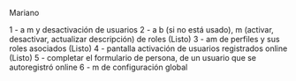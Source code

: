 Mariano

1 - a m y desactivación de usuarios
2 - a b (si no está usado), m (activar, desactivar, actualizar descripción) de roles (Listo)
3 - am de perfiles y sus roles asociados (Listo)
4 - pantalla activación de usuarios registrados online (Listo)
5 - completar el formulario de persona, de un usuario que se autoregistró online
6 - m de configuración global